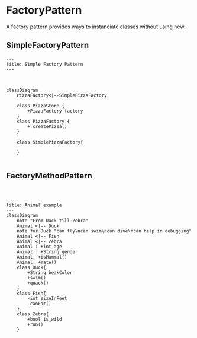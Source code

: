 # FactoryPattern 
A factory pattern provides ways to instanciate classes without using new. 

## SimpleFactoryPattern
```mermaid
---
title: Simple Factory Pattern
---



classDiagram
    PizzaFactory<|--SimplePizzaFactory

    class PizzaStore {
        +PizzaFactory factory
    }
    class PizzaFactory {
        + createPizza()
    }

    class SimplePizzaFactory{

    }
    

```



## FactoryMethodPattern
```mermaid


---
title: Animal example
---
classDiagram
    note "From Duck till Zebra"
    Animal <|-- Duck
    note for Duck "can fly\ncan swim\ncan dive\ncan help in debugging"
    Animal <|-- Fish
    Animal <|-- Zebra
    Animal : +int age
    Animal : +String gender
    Animal: +isMammal()
    Animal: +mate()
    class Duck{
        +String beakColor
        +swim()
        +quack()
    }
    class Fish{
        -int sizeInFeet
        -canEat()
    }
    class Zebra{
        +bool is_wild
        +run()
    }


```
